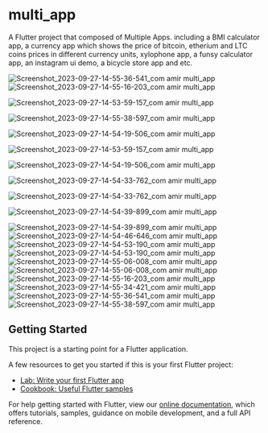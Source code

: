 # multi_app

A Flutter project that composed of Multiple Apps. including a BMI calculator app, a currency app which shows the price of bitcoin, etherium and LTC coins prices in different currency units, xylophone app, a funsy calculator app, an instagram ui demo, a bicycle store app and etc. 

![Screenshot_2023-09-27-14-55-36-541_com amir multi_app](https://github.com/AmirHosseinYazdani/All-in-one/assets/68550939/75bc1d4e-6c1f-4d19-8bb9-76da7cdeadbd)
![Screenshot_2023-09-27-14-55-16-203_com amir multi_app](https://github.com/AmirHosseinYazdani/All-in-one/assets/68550939/c3764e0e-f9e7-4f9a-bfec-6bca3e13dce8)

![Screenshot_2023-09-27-14-53-59-157_com amir multi_app](https://github.com/AmirHosseinYazdani/All-in-one/assets/68550939/201aa05a-4155-4f4d-9092-5fbc6cd13996)



![Screenshot_2023-09-27-14-55-38-597_com amir multi_app](https://github.com/AmirHosseinYazdani/All-in-one/assets/68550939/1edd1485-7023-4b67-9104-9d0b1e0277e3)

![Screenshot_2023-09-27-14-54-19-506_com amir multi_app](https://github.com/AmirHosseinYazdani/All-in-one/assets/68550939/d7112833-48ef-4232-b612-342c60b08421)

![Screenshot_2023-09-27-14-53-59-157_com amir multi_app](https://github.com/AmirHosseinYazdani/All-in-one/assets/68550939/03f07397-cfe1-49fc-82f1-a693fd1c2fe8)

![Screenshot_2023-09-27-14-54-19-506_com amir multi_app](https://github.com/AmirHosseinYazdani/All-in-one/assets/68550939/1bf0252e-3327-4624-8e02-55d54c9b0bbf)

![Screenshot_2023-09-27-14-54-33-762_com amir multi_app](https://github.com/AmirHosseinYazdani/All-in-one/assets/68550939/293152b5-0db2-49b9-9753-7002570f5f59)

![Screenshot_2023-09-27-14-54-33-762_com amir multi_app](https://github.com/AmirHosseinYazdani/All-in-one/assets/68550939/2b91f6dc-4961-4e81-9805-c9def7eaaabc)

![Screenshot_2023-09-27-14-54-39-899_com amir multi_app](https://github.com/AmirHosseinYazdani/All-in-one/assets/68550939/58e22c99-1a97-45d4-93ac-894e40e361fd)

![Screenshot_2023-09-27-14-54-39-899_com amir multi_app](https://github.com/AmirHosseinYazdani/All-in-one/assets/68550939/1ef1cbda-80be-4772-b94a-0dd120a05ed6)
![Screenshot_2023-09-27-14-54-46-646_com amir multi_app](https://github.com/AmirHosseinYazdani/All-in-one/assets/68550939/4466b8f6-9753-40fe-855d-6ad13abd3bc1)
![Screenshot_2023-09-27-14-54-53-190_com amir multi_app](https://github.com/AmirHosseinYazdani/All-in-one/assets/68550939/ece43f54-ead1-43c9-8b41-f52fcd0ae601)
![Screenshot_2023-09-27-14-54-53-190_com amir multi_app](https://github.com/AmirHosseinYazdani/All-in-one/assets/68550939/d5e79a21-278f-4aef-9ba5-2ba0c8a377c9)
![Screenshot_2023-09-27-14-55-06-008_com amir multi_app](https://github.com/AmirHosseinYazdani/All-in-one/assets/68550939/8237d268-51d7-4896-bf1b-3dc01b27c37b)
![Screenshot_2023-09-27-14-55-06-008_com amir multi_app](https://github.com/AmirHosseinYazdani/All-in-one/assets/68550939/c8fbfa4d-5694-4ddf-9688-55f2f7705347)
![Screenshot_2023-09-27-14-55-16-203_com amir multi_app](https://github.com/AmirHosseinYazdani/All-in-one/assets/68550939/5146ad83-2c2f-426c-a13a-385f393c55e2)
![Screenshot_2023-09-27-14-55-34-421_com amir multi_app](https://github.com/AmirHosseinYazdani/All-in-one/assets/68550939/fb8759d7-5687-45de-b3bd-e032baf3deb5)
![Screenshot_2023-09-27-14-55-36-541_com amir multi_app](https://github.com/AmirHosseinYazdani/All-in-one/assets/68550939/2a4c96be-7dc5-4907-b7e7-ed60d56b2097)
![Screenshot_2023-09-27-14-55-38-597_com amir multi_app](https://github.com/AmirHosseinYazdani/All-in-one/assets/68550939/759c4dc5-bea3-47f8-8d7c-c6c571c54f09)


## Getting Started

This project is a starting point for a Flutter application.

A few resources to get you started if this is your first Flutter project:

- [Lab: Write your first Flutter app](https://flutter.dev/docs/get-started/codelab)
- [Cookbook: Useful Flutter samples](https://flutter.dev/docs/cookbook)

For help getting started with Flutter, view our
[online documentation](https://flutter.dev/docs), which offers tutorials,
samples, guidance on mobile development, and a full API reference.
